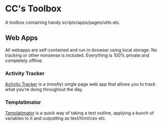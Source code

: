 # CC's Toolbox
A toolbox containing handy scripts/apps/pages/utils etc.

## Web Apps
All webapps are self-contained and run in-browser using local storage. No
tracking or other nonsense is included. Everything is 100% private and 
completely offline.

### Activity Tracker
[Activity Tracker](https://seesee.github.io/toolbox/webapps/activity_tracker.html) 
is a (mostly) single page web app that allows you to track what you're doing 
throughout the day.

### Templatimator
[Templatimator](https://seesee.github.io/toolbox/webapps/templatimator.html)
is a quick way of taking a text outline, applying a bunch of variables to it
and outputting as text/html/csv etc.


